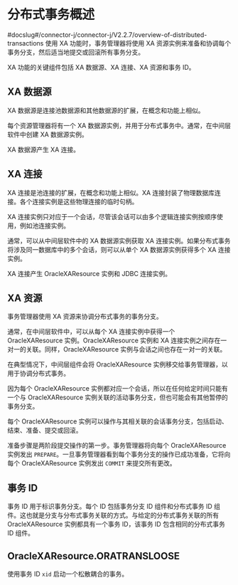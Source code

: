 分布式事务概述 
============================
#docslug#/connector-j/connector-j/V2.2.7/overview-of-distributed-transactions
使用 XA 功能时，事务管理器将使用 XA 资源实例来准备和协调每个事务分支，然后适当地提交或回滚所有事务分支。

XA 功能的关键组件包括 XA 数据源、XA 连接、XA 资源和事务 ID。

XA 数据源 
------------------------

XA 数据源是连接池数据源和其他数据源的扩展，在概念和功能上相似。

每个资源管理器将有一个 XA 数据源实例，并用于分布式事务中。通常，在中间层软件中创建 XA 数据源实例。

XA 数据源产生 XA 连接。

XA 连接 
-----------------------

XA 连接是池连接的扩展，在概念和功能上相似。XA 连接封装了物理数据库连接。各个连接实例是这些物理连接的临时句柄。

XA 连接实例只对应于一个会话，尽管该会话可以由多个逻辑连接实例按顺序使用，例如池连接实例。

通常，可以从中间层软件中的 XA 数据源实例获取 XA 连接实例。如果分布式事务将涉及同一数据库中的多个会话，则可以从单个 XA 数据源实例获得多个 XA 连接实例。

XA 连接产生 OracleXAResource 实例和 JDBC 连接实例。

XA 资源 
-----------------------

事务管理器使用 XA 资源来协调分布式事务的事务分支。

通常，在中间层软件中，可以从每个 XA 连接实例中获得一个 OracleXAResource 实例。OracleXAResource 实例和 XA 连接实例之间存在一对一的关联。同样，OracleXAResource 实例与会话之间也存在一对一的关联。

在典型情况下，中间层组件会将 OracleXAResource 实例移交给事务管理器，以用于协调分布式事务。

因为每个 OracleXAResource 实例都对应一个会话，所以在任何给定时间只能有一个与 OracleXAResource 实例关联的活动事务分支，但也可能会有其他暂停的事务分支。

每个 OracleXAResource 实例可以操作与其相关联的会话事务分支，包括启动、结束、准备、提交或回滚。

准备步骤是两阶段提交操作的第一步。事务管理器将向每个 OracleXAResource 实例发出 `PREPARE`。一旦事务管理器看到每个事务分支的操作已成功准备，它将向每个 OracleXAResource 实例发出 `COMMIT` 来提交所有更改。

事务 ID 
-----------------------

事务 ID 用于标识事务分支。每个 ID 包括事务分支 ID 组件和分布式事务 ID 组件。这也就是分支与分布式事务关联的方式。与给定的分布式事务关联的所有 OracleXAResource 实例都具有一个事务 ID，该事务 ID 包含相同的分布式事务 ID 组件。

OracleXAResource.ORATRANSLOOSE 
------------------------------------------------

使用事务 ID `xid` 启动一个松散耦合的事务。
